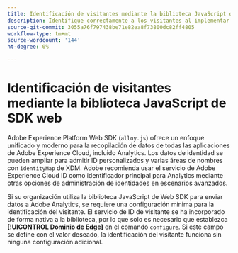 ```yaml
---
title: Identificación de visitantes mediante la biblioteca JavaScript de SDK web
description: Identifique correctamente a los visitantes al implementar la biblioteca JavaScript de Web SDK.
source-git-commit: 3055a76f797438be71e82ea8f73800dc82ff4805
workflow-type: tm+mt
source-wordcount: '144'
ht-degree: 0%

---
```


# Identificación de visitantes mediante la biblioteca JavaScript de SDK web

Adobe Experience Platform Web SDK (`alloy.js`) ofrece un enfoque unificado y moderno para la recopilación de datos de todas las aplicaciones de Adobe Experience Cloud, incluido Analytics. Los datos de identidad se pueden ampliar para admitir ID personalizados y varias áreas de nombres con `identityMap` de XDM. Adobe recomienda usar el servicio de Adobe Experience Cloud ID como identificador principal para Analytics mediante otras opciones de administración de identidades en escenarios avanzados.

Si su organización utiliza la biblioteca JavaScript de Web SDK para enviar datos a Adobe Analytics, se requiere una configuración mínima para la identificación del visitante. El servicio de ID de visitante se ha incorporado de forma nativa a la biblioteca, por lo que solo es necesario que establezca **[!UICONTROL Dominio de Edge]** en el comando `configure`. Si este campo se define con el valor deseado, la identificación del visitante funciona sin ninguna configuración adicional.
